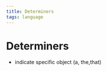```yaml
---
title: Determiners
tags: language
---
```


# Determiners
- indicate specific object (a, the,that)









